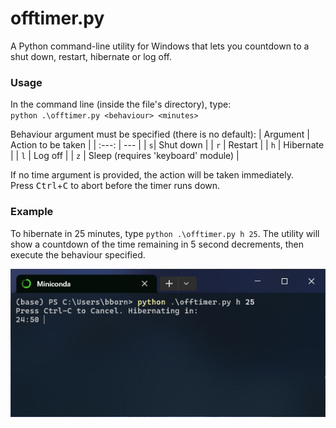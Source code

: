 # offtimer.py

A Python command-line utility for Windows that lets you countdown to a shut down, restart, hibernate or log off.

### Usage

In the command line (inside the file's directory), type:\
`python .\offtimer.py <behaviour> <minutes>`

Behaviour argument must be specified (there is no default):
| Argument | Action to be taken |
| :---: | --- |
| `s`| Shut down |
| `r` | Restart |
| `h` | Hibernate |
| `l` | Log off |
| `z` | Sleep (requires 'keyboard' module) |

If no time argument is provided, the action will be taken immediately.\
Press <kbd>Ctrl</kbd>+<kbd>C</kbd> to abort before the timer runs down.

### Example

To hibernate in 25 minutes, type `python .\offtimer.py h 25`.
The utility will show a countdown of the time remaining in 5 second decrements, then execute the behaviour specified.

![utility counting down to hibernate inside Windows Terminal](example_image.png)
